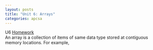 ```yaml
---
layout: posts
title: "Unit 6: Arrays"
categories: apcsa
---
```

U6 <a href="" target="_blank"><u>H</u>omework</a><br>
An array is a collection of items of same data type stored at contiguous memory locations. For example, 
<br>